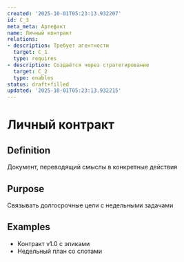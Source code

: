 ```yaml
---
created: '2025-10-01T05:23:13.932207'
id: C_3
meta_meta: Артефакт
name: Личный контракт
relations:
- description: Требует агентности
  target: C_1
  type: requires
- description: Создаётся через стратегирование
  target: C_2
  type: enables
status: draft+filled
updated: '2025-10-01T05:23:13.932215'
---
```


# Личный контракт

## Definition
Документ, переводящий смыслы в конкретные действия

## Purpose
Связывать долгосрочные цели с недельными задачами

## Examples

- Контракт v1.0 с эпиками
- Недельный план со слотами